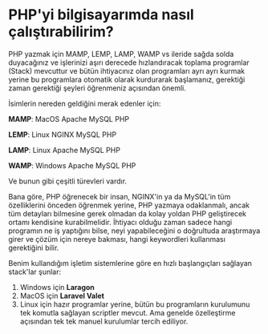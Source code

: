 [//]: # "Title: Ortam Kurulumu"

# PHP'yi bilgisayarımda nasıl çalıştırabilirim?

PHP yazmak için MAMP, LEMP, LAMP, WAMP vs ileride sağda solda duyacağınız ve işlerinizi aşırı derecede hızlandıracak toplama programlar (Stack) mevcuttur ve bütün ihtiyacınız olan programları ayrı ayrı kurmak yerine bu programlara otomatik olarak kurdurarak başlamanız, gerektiği zaman gerektiği şeyleri öğrenmeniz açısından önemli. 

İsimlerin nereden geldiğini merak edenler için:

**MAMP**: MacOS Apache MySQL PHP

**LEMP**: Linux NGINX MySQL PHP

**LAMP**: Linux Apache MySQL PHP

**WAMP**: Windows Apache MySQL PHP

Ve bunun gibi çeşitli türevleri vardır.

Bana göre, PHP öğrenecek bir insan, NGINX'in ya da MySQL'in tüm özelliklerini önceden öğrenmek yerine, PHP yazmaya odaklanmalı, ancak tüm detayları bilmesine gerek olmadan da kolay yoldan PHP geliştirecek ortamı kendisine kurabilmelidir. İhtiyacı olduğu zaman sadece hangi programın ne iş yaptığını bilse, neyi yapabileceğini o doğrultuda araştırmaya girer ve çözüm için nereye bakması, hangi keywordleri kullanması gerektiğini bilir. 

Benim kullandığım işletim sistemlerine göre en hızlı başlangıçları sağlayan stack'lar şunlar:

1. Windows için **Laragon**
2. MacOS için **Laravel Valet**
3. Linux için hazır programlar yerine, bütün bu programların kurulumunu tek komutla sağlayan scriptler mevcut. Ama genelde özelleştirme açısından tek tek manuel kurulumlar tercih ediliyor. 



